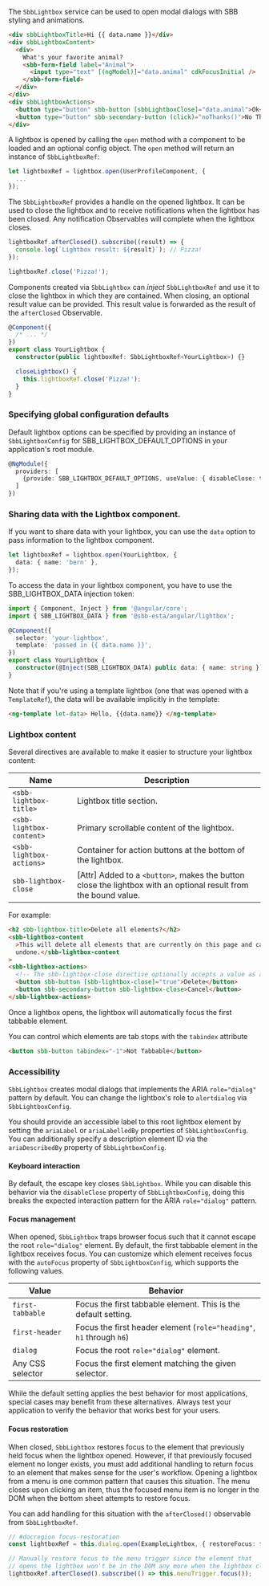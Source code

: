 The `SbbLightbox` service can be used to open modal dialogs with SBB styling and animations.

```html
<div sbbLightboxTitle>Hi {{ data.name }}</div>
<div sbbLightboxContent>
  <div>
    What's your favorite animal?
    <sbb-form-field label="Animal">
      <input type="text" [(ngModel)]="data.animal" cdkFocusInitial />
    </sbb-form-field>
  </div>
</div>
<div sbbLightboxActions>
  <button type="button" sbb-button [sbbLightboxClose]="data.animal">Ok</button>
  <button type="button" sbb-secondary-button (click)="noThanks()">No Thanks</button>
</div>
```

A lightbox is opened by calling the `open` method with a component to be loaded and an optional
config object. The `open` method will return an instance of `SbbLightboxRef`:

```ts
let lightboxRef = lightbox.open(UserProfileComponent, {
  ...
});
```

The `SbbLightboxRef` provides a handle on the opened lightbox. It can be used to close the lightbox and to
receive notifications when the lightbox has been closed. Any notification Observables will complete when the lightbox closes.

```ts
lightboxRef.afterClosed().subscribe((result) => {
  console.log(`Lightbox result: ${result}`); // Pizza!
});

lightboxRef.close('Pizza!');
```

Components created via `SbbLightbox` can _inject_ `SbbLightboxRef` and use it to close the lightbox
in which they are contained. When closing, an optional result value can be provided. This result
value is forwarded as the result of the `afterClosed` Observable.

```ts
@Component({
  /* ... */
})
export class YourLightbox {
  constructor(public lightboxRef: SbbLightboxRef<YourLightbox>) {}

  closeLightbox() {
    this.lightboxRef.close('Pizza!');
  }
}
```

### Specifying global configuration defaults

Default lightbox options can be specified by providing an instance of `SbbLightboxConfig` for
SBB_LIGHTBOX_DEFAULT_OPTIONS in your application's root module.

```ts
@NgModule({
  providers: [
    {provide: SBB_LIGHTBOX_DEFAULT_OPTIONS, useValue: { disableClose: true }}
  ]
})
```

### Sharing data with the Lightbox component.

If you want to share data with your lightbox, you can use the `data`
option to pass information to the lightbox component.

```ts
let lightboxRef = lightbox.open(YourLightbox, {
  data: { name: 'bern' },
});
```

To access the data in your lightbox component, you have to use the SBB_LIGHTBOX_DATA injection token:

```ts
import { Component, Inject } from '@angular/core';
import { SBB_LIGHTBOX_DATA } from '@sbb-esta/angular/lightbox';

@Component({
  selector: 'your-lightbox',
  template: 'passed in {{ data.name }}',
})
export class YourLightbox {
  constructor(@Inject(SBB_LIGHTBOX_DATA) public data: { name: string }) {}
}
```

Note that if you're using a template lightbox (one that was opened with a `TemplateRef`), the data
will be available implicitly in the template:

```html
<ng-template let-data> Hello, {{data.name}} </ng-template>
```

### Lightbox content

Several directives are available to make it easier to structure your lightbox content:

| Name                     | Description                                                                                                      |
| ------------------------ | ---------------------------------------------------------------------------------------------------------------- |
| `<sbb-lightbox-title>`   | Lightbox title section.                                                                                          |
| `<sbb-lightbox-content>` | Primary scrollable content of the lightbox.                                                                      |
| `<sbb-lightbox-actions>` | Container for action buttons at the bottom of the lightbox.                                                      |
| `sbb-lightbox-close`     | \[Attr] Added to a `<button>`, makes the button close the lightbox with an optional result from the bound value. |

For example:

```html
<h2 sbb-lightbox-title>Delete all elements?</h2>
<sbb-lightbox-content
  >This will delete all elements that are currently on this page and cannot be
  undone.</sbb-lightbox-content
>
<sbb-lightbox-actions>
  <!-- The sbb-lightbox-close directive optionally accepts a value as a result for the lightbox. -->
  <button sbb-button [sbb-lightbox-close]="true">Delete</button>
  <button sbb-secondary-button sbb-lightbox-close>Cancel</button>
</sbb-lightbox-actions>
```

Once a lightbox opens, the lightbox will automatically focus the first tabbable element.

You can control which elements are tab stops with the `tabindex` attribute

```html
<button sbb-button tabindex="-1">Not Tabbable</button>
```

### Accessibility

`SbbLightbox` creates modal dialogs that implements the ARIA `role="dialog"` pattern by default.
You can change the lightbox's role to `alertdialog` via `SbbLightboxConfig`.

You should provide an accessible label to this root lightbox element by setting the `ariaLabel` or
`ariaLabelledBy` properties of `SbbLightboxConfig`. You can additionally specify a description element
ID via the `ariaDescribedBy` property of `SbbLightboxConfig`.

#### Keyboard interaction

By default, the escape key closes `SbbLightbox`. While you can disable this behavior via
the `disableClose` property of `SbbLightboxConfig`, doing this breaks the expected interaction
pattern for the ARIA `role="dialog"` pattern.

#### Focus management

When opened, `SbbLightbox` traps browser focus such that it cannot escape the root
`role="dialog"` element. By default, the first tabbable element in the lightbox receives focus.
You can customize which element receives focus with the `autoFocus` property of
`SbbLightboxConfig`, which supports the following values.

| Value            | Behavior                                                             |
| ---------------- | -------------------------------------------------------------------- |
| `first-tabbable` | Focus the first tabbable element. This is the default setting.       |
| `first-header`   | Focus the first header element (`role="heading"`, `h1` through `h6`) |
| `dialog`         | Focus the root `role="dialog"` element.                              |
| Any CSS selector | Focus the first element matching the given selector.                 |

While the default setting applies the best behavior for most applications, special cases may benefit
from these alternatives. Always test your application to verify the behavior that works best for
your users.

#### Focus restoration

When closed, `SbbLightbox` restores focus to the element that previously held focus when the
lightbox opened. However, if that previously focused element no longer exists, you must
add additional handling to return focus to an element that makes sense for the user's workflow.
Opening a lightbox from a menu is one common pattern that causes this situation. The menu
closes upon clicking an item, thus the focused menu item is no longer in the DOM when the bottom
sheet attempts to restore focus.

You can add handling for this situation with the `afterClosed()` observable from `SbbLightboxRef`.

```ts
// #docregion focus-restoration
const lightboxRef = this.dialog.open(ExampleLightbox, { restoreFocus: false });

// Manually restore focus to the menu trigger since the element that
// opens the lightbox won't be in the DOM any more when the lightbox closes.
lightboxRef.afterClosed().subscribe(() => this.menuTrigger.focus());
```
